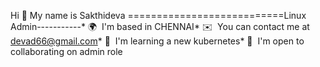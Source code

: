 Hi 👋 My name is Sakthideva
===========================Linux Admin-----------* 🌍  I'm based in CHENNAI* ✉️  You can contact me at [devad66@gmail.com](mailto:devad66@gmail.com)* 🧠  I'm learning a new kubernetes* 🤝  I'm open to collaborating on admin role
